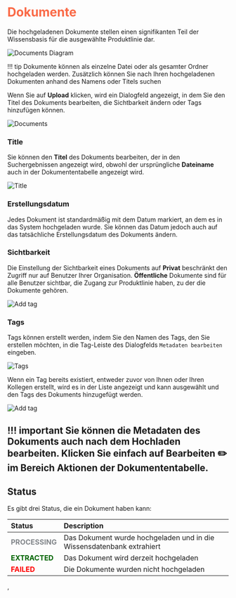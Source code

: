 # <span style="color:#FA6A47"> Dokumente </span> 


Die hochgeladenen Dokumente stellen einen signifikanten Teil der Wissensbasis für die ausgewählte Produktlinie dar.

![Documents Diagram](https://i.imgur.com/hsCum0C.png)


!!! tip 
    Dokumente können als einzelne Datei oder als gesamter Ordner hochgeladen werden. Zusätzlich können Sie nach Ihren hochgeladenen Dokumenten anhand des Namens oder Titels suchen


Wenn Sie auf **Upload** klicken, wird ein Dialogfeld angezeigt, in dem Sie den Titel des Dokuments bearbeiten, die Sichtbarkeit ändern oder Tags hinzufügen können.

![Documents](https://i.imgur.com/e6GPx1M.png)

### **Title**

Sie können den **Titel** des Dokuments bearbeiten, der in den Suchergebnissen angezeigt wird, obwohl der ursprüngliche **Dateiname** auch in der Dokumententabelle angezeigt wird. 


![Title](https://i.imgur.com/u6dcPtx.png)

### **Erstellungsdatum**

Jedes Dokument ist standardmäßig mit dem Datum markiert, an dem es in das System hochgeladen wurde. Sie können das Datum jedoch auch auf das tatsächliche Erstellungsdatum des Dokuments ändern.

### **Sichtbarkeit**

Die Einstellung der Sichtbarkeit eines Dokuments auf **Privat** beschränkt den Zugriff nur auf Benutzer Ihrer Organisation. **Öffentliche** Dokumente sind für alle Benutzer sichtbar, die Zugang zur Produktlinie haben, zu der die Dokumente gehören.

![Add tag](https://i.imgur.com/3Vqkh1h.png)


### **Tags**

Tags können erstellt werden, indem Sie den Namen des Tags, den Sie erstellen möchten, in die Tag-Leiste des Dialogfelds `Metadaten bearbeiten` eingeben.

![Tags](https://i.imgur.com/2wkw8Ji.png)

Wenn ein Tag bereits existiert, entweder zuvor von Ihnen oder Ihren Kollegen erstellt, wird es in der Liste angezeigt und kann ausgewählt und den Tags des Dokuments hinzugefügt werden.

![Add tag](https://i.imgur.com/vpODjpY.png)


!!! important
        Sie können die Metadaten des Dokuments auch nach dem Hochladen bearbeiten. Klicken Sie einfach auf
        Bearbeiten :pencil2: im Bereich **Aktionen** der Dokumententabelle.
---

## **Status** 

Es gibt drei Status, die ein Dokument haben kann:

|Status|Description| 
|:---|:---- | 
| <span style="color:#818589">**PROCESSING**</span> |Das Dokument wurde hochgeladen und in die Wissensdatenbank extrahiert| 
| <span style="color:darkgreen">**EXTRACTED**</span>  | Das Dokument wird derzeit hochgeladen    |
|  <span style="color:red">**FAILED**</span>  | Die Dokumente wurden nicht hochgeladen     |


‚




